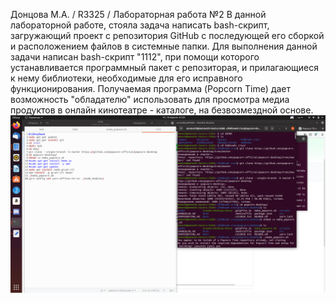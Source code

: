 Донцова М.А. / R3325 /
Лабораторная работа №2
В данной лабораторной работе, стояла задача написать bash-скрипт, загружающий проект с репозитория GitHub 
с последующей его сборкой и расположением файлов в системные папки.
Для выполнения данной задачи написан bash-скрипт "1112", при помощи которого устанавливается программный 
пакет с репозиторая, и прилагающиеся к нему библиотеки, необходимые для его исправного функционирования.
Получаемая программа (Popcorn Time) дает возможность "обладателю" использовать для просмотра медиа продуктов 
в онлайн кинотеатре - каталоге, на безвозмездной основе.
![Снимок экрана от 2020-04-10 01-03-13](https://github.com/morcoWka/POMS/blob/master/lab2/%D0%A1%D0%BD%D0%B8%D0%BC%D0%BE%D0%BA%20%D1%8D%D0%BA%D1%80%D0%B0%D0%BD%D0%B0%20%D0%BE%D1%82%202020-04-10%2001-03-13.png)
